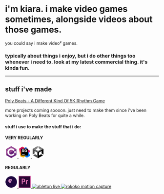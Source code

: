 # i'm kiara. i make video games sometimes, alongside videos about those games.
you could say i make video² games.
### typically about things i enjoy, but i do other things too whenever i need to. look at my latest commercial thing. it's kinda fun.

***
## stuff i've made
[Poly Beats - A Different Kind Of 5K Rhythm Game](https://store.steampowered.com/app/2734590/Poly_Beats/)

more projects coming soooon. just need to make them since i've been working on Poly Beats for quite a while.

#### stuff i use to make the stuff that i do:
#### VERY REGULARLY
<p align="left">
	<a href="https://dotnet.microsoft.com/en-us/languages/csharp" target="_blank" rel="noreferrer">
		<img
            src="https://raw.githubusercontent.com/devicons/devicon/refs/heads/master/icons/csharp/csharp-original.svg" alt="csharp" width="40" height="40" />
	</a>
    <a href="https://www.jetbrains.com/rider/" target="_blank" rel="noreferrer">
		<img
            src="https://raw.githubusercontent.com/devicons/devicon/refs/heads/master/icons/rider/rider-original.svg" alt="jetbrains rider" width="40" height="40" />
	</a>
    <a href="https://unity.com" target="_blank" rel="noreferrer">
		<img
            src="https://github.com/devicons/devicon/blob/master/icons/unity/unity-original.svg" alt="unity engine" width="40" height="40" />
	</a>
</p>

#### REGULARLY
<p align="left">
	<a href="https://www.adobe.com/uk/products/aftereffects.html" target="_blank" rel="noreferrer">
		<img
            src="https://github.com/devicons/devicon/blob/master/icons/aftereffects/aftereffects-original.svg" alt="after effects" width="40" height="40" />
	</a>
    <a href="https://www.adobe.com/uk/products/premiere.html" target="_blank" rel="noreferrer">
		<img
            src="https://github.com/devicons/devicon/blob/master/icons/premierepro/premierepro-original.svg" alt="premiere pro" width="40" height="40" />
	</a>
    <a href="https://ableton.com" target="_blank" rel="noreferrer">
		<img
            src="https://preview.redd.it/meg6nawssnb01.jpg?auto=webp&s=40df33d5a7d4456bf08f68785f2514a97d310d07" alt="ableton live" width="40" height="40" />
	</a>
    <a href="https://rokoko.com" target="_blank" rel="noreferrer">
		<img
            src="https://media.licdn.com/dms/image/v2/C4E0BAQEVUkW9gs9HIQ/company-logo_200_200/company-logo_200_200/0/1662542117769?e=2147483647&v=beta&t=CoHM8Jl_W5RAvjoimFrkPovpkSs4PYAyLI3KEVk5lqU" alt="rokoko motion capture" width="40" height="40" />
	</a>
</p>
